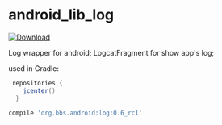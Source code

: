# android_lib_log

[ ![Download](https://api.bintray.com/packages/luoqii/maven/android-log/images/download.svg) ](https://bintray.com/luoqii/maven/android-log/_latestVersion)

Log wrapper for android;
LogcatFragment for show app's log;

used in Gradle:
```groovy
 repositories {
    jcenter()
  }
    
compile 'org.bbs.android:log:0.6_rc1'
```
[99998]:htt://nonexist.com/ "sync lib version with build.gradle"
